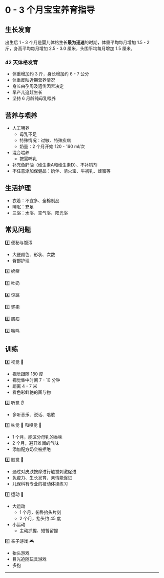 # 0 - 3 个月宝宝养育指导


## 生长发育

出生后 1 - 3 个月是婴儿体格生长**最为迅速**的时期，体重平均每月增加 1.5 - 2 斤，身高平均每月增加 2.5 - 3.0 厘米，头围平均每月增加 1.5 厘米。

### 42 天体格发育

- 体重增加约 3 斤，身长增加约 6 - 7 公分
- 体重反映近期营养情况
- 身长由孕周及遗传因素决定
- 早产儿追赶生长
- 坚持 6 月龄纯母乳喂养

## 营养与喂养

- 人工喂养
    - 母乳不足
    - 特殊情况：过敏、特殊疾病
    - 奶量：2 个月开始 120 - 160 ml/次
- 混合喂养
    - 按需哺乳
- 补充鱼肝油（维生素A和维生素D）、不补钙剂
- 不任意添加保健品：奶伴、清火宝、牛初乳、蜂蜜等

## 生活护理

- 衣着：不宜多、全棉制品
- 睡眠：充足
- 三浴：水浴、空气浴、阳光浴

## 常见问题

1️⃣  便秘与腹泻

- 大便颜色、形状、次数
- 臀部护理

2️⃣  奶癣

3️⃣  吐奶

4️⃣  惊跳

5️⃣  竖抱

6️⃣  脐疝

7️⃣  喘鸣

## 训练

1️⃣  视觉 👀

- 视觉跟随 180 度
- 视觉集中时间 7 - 10 分钟
- 距离 4 - 7 米
- 看色彩鲜艳的画与物

2️⃣  听觉 👂

- 多听音乐、说话、唱歌

3️⃣  味觉 👅 和嗅觉 👃

- 1 个月，能区分母乳的香味
- 2 个月，避开难闻的气味
- 添加配方奶会被拒绝

4️⃣  触觉 👋

- 通过对皮肤按摩进行触觉刺激促进
- 免疫力、生长发育、亲情能促进
- 儿保科有专业的被动体操练习

5️⃣  运动 🏃

- 大运动
    - 1 个月，俯卧抬头片刻
    - 2 个月，抬头约 45 度
- 小运动
    - 主动抓握、短暂留握

6️⃣  亲子游戏 🎮

- 抬头游戏
- 目光追随玩具游戏
- 多抱

----


